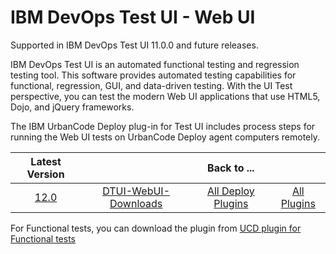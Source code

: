 # IBM DevOps Test UI - Web UI

Supported in IBM DevOps Test UI 11.0.0 and future releases.

IBM DevOps Test UI is an automated functional testing and regression testing tool. This software provides automated testing capabilities for functional, regression, GUI, and data-driven testing. With the UI Test perspective, you can test the modern Web UI applications that use HTML5, Dojo, and jQuery frameworks.

The IBM UrbanCode Deploy plug-in for Test UI includes process steps for running the Web UI tests on UrbanCode Deploy agent computers remotely.


|Latest Version||Back to ...||
| :---: | :---: | :---: | :---: |
|[12.0](https://raw.githubusercontent.com/UrbanCode/IBM-UCD-PLUGINS/main/files/IBMDevOpsTestUIWebUI/DTUI-UITest-DD-IBM-12.0.zip)|[DTUI-WebUI-Downloads](downloads.md)|[All Deploy Plugins](../README.md)|[All Plugins](../../index.md)|

For Functional tests, you can download the plugin from [UCD plugin for Functional tests](https://github.com/UrbanCode/IBM-UCx-PLUGIN-DOCS/blob/main/docs/UCD/IBMDevOpsTestUI/README.md) 
